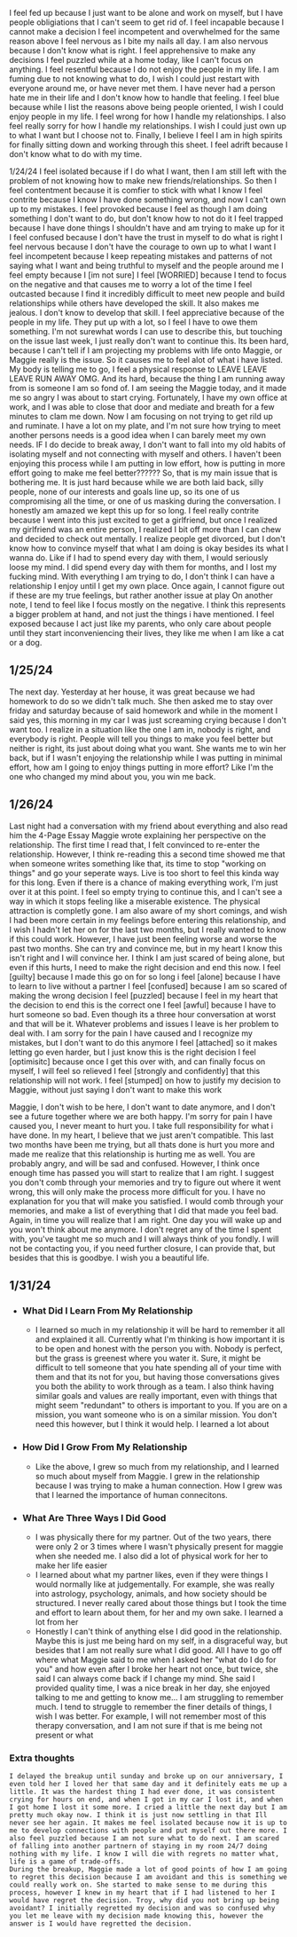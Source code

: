 I feel fed up because I just want to be alone and work on myself, but I have people obligiations that I can't seem to get rid of. 
I feel incapable because I cannot make a decision
I feel incompetent and overwhelmed for the same reason above
I feel nervous as I bite my nails all day. I am also nervous because I don't know what is right. 
I feel apprehensive to make any decisions
I feel puzzled while at a home today, like I can't focus on anything. 
I feel resentful because I do not enjoy the people in my life. 
I am fuming due to not knowing what to do, I wish I could just restart with everyone around me, or have never met them. I have never had a person hate me in their life and I don't know how to handle that feeling. 
I feel blue because while I list the reasons above being people oriented, I wish I could enjoy people in my life.
I feel wrong for how I handle my relationships.
I also feel really sorry for how I handle my relationships. I wish I could just own up to what I want but I choose not to.
Finally, I believe I feel I am in high spirits for finally sitting down and working through this sheet.
I feel adrift because I don't know what to do with my time.

1/24/24
I feel isolated because if I do what I want, then I am still left with the problem of not knowing how to make new friends/relationships. So then I feel contentment because it is comfier to stick with what I know
I feel contrite because I know I have done something wrong, and now I can't own up to my mistakes. 
I feel provoked because I feel as though I am doing something I don't want to do, but don't know how to not do it
I feel trapped because I have done things I shouldn't have and am trying to make up for it
I feel confused because I don't have the trust in myself to do what is right
I feel nervous because I don't have the courage to own up to what I want
I feel incompetent because I keep repeating mistakes and patterns of not saying what I want and being truthful to myself and the people around me
I feel empty because I [im not sure]
I feel [WORRIED] because I tend to focus on the negative and that causes me to worry a lot of the time
I feel outcasted because I find it incredibly difficult to meet new people and build relationships while others have developed the skill. It also makes me jealous. I don't know to develop that skill.
I feel appreciative because of the people in my life. They put up with a lot, so I feel I have to owe them something.
I'm not surewhat words I can use to describe this, but touching on the issue last week, I just really don't want to continue this. Its been hard, because I can't tell if I am projecting my problems with life onto Maggie, or Maggie really is the issue. So it causes me to feel alot of what i have listed. My body is telling me to go,  I feel a physical response to LEAVE LEAVE LEAVE RUN AWAY OMG. And its hard, because the thing I am running away from is someone I am so fond of. I am seeing the Maggie today, and it made me so angry I was about to start crying. Fortunately, I have my own office at work, and I was able to close that door and mediate and breath for a few minutes to clam me down. Now I am focusing on not trying to get rild up and ruminate. I have a lot on my plate, and I'm not sure how trying to meet another persons needs is a good idea when I can barely meet my own needs. IF I do decide to break away, I don't want to fall into my old habits of isolating myself and not connecting with myself and others. I haven't been enjoying this process while I am putting in low effort, how is putting in more effort going to make me feel better?????? So, that is my main issue that is bothering me. It is just hard because while we are both laid back, silly people, none of our interests and goals line up, so its one of us compromising all the time, or one of us masking during the conversation. I honestly am amazed we kept this up for so long. I feel really contrite because I went into this just excited to get a girlfriend, but once I realized my girlfriend was an entire person, I realized I bit off more than I can chew and decided to check out mentally. I realize people get divorced, but I don't know how to convince myself that what I am doing is okay besides its what I wanna do. Like if I had to spend every day with them, I would seriously loose my mind. I did spend every day with them for months, and I lost my fucking mind. With everything I am trying to do, I don't think I can have a relationship I enjoy until I get my own place. Once again, I cannot figure out if these are my true feelings, but rather another issue at play
On another note, I tend to feel like I focus mostly on the negative. I think this represents a bigger problem at hand, and not just the things i have mentioned. 
I feel exposed because I act just like my parents, who only care about people until they start inconveniencing their lives, they like me when I am like a cat or a dog.
## 1/25/24

The next day. Yesterday at her house, it was great because we had homework to do so we didn't talk much. She then asked me to stay over friday and saturday because of said homework and while in the moment I said yes, this morning in my car I was just screaming crying because I don't want too.  I realize in a situation like the one I am in, nobody is right, and everybody is right. People will tell you things to make you feel better but neither is right, its just about doing what you want. She wants me to win her back, but if I wasn't enjoying the relationship while I was putting in minimal effort, how am I going to enjoy things putting in more effort? Like I'm the one who changed my mind about you, you win me back.

## 1/26/24

Last night had a conversation with my friend about everything and also read him the 4-Page Essay Maggie wrote explaining her perspective on the relationship. The first time I read that, I felt convinced to re-enter the relationship. However, I think re-reading this a second time showed me that when someone writes something like that, its time to stop "working on things" and go your seperate ways. Live is too short to feel this kinda way for this long. Even if there is a chance of making everything work, I'm just over it at this point. I feel so empty trying to continue this, and I can't see a way in which it stops feeling like a miserable existence. The physical attraction is completly gone. I am also aware of my short comings, and wish I had been more certain in my feelings before entering this relationship, and I wish I hadn't let her on for the last two months, but I really wanted to know if this could work. However, I have just been feeling worse and worse the past two months. She can try and convince me, but in my heart I know this isn't right and I will convince her. I think I am just scared of being alone, but even if this hurts, I need to make the right decision and end this now.
I feel [guilty] because I made this go on for so long 
i feel [alone] because I have to learn to live without a partner
I feel [confused] because I am so scared of making the wrong decision
I feel [puzzled] because I feel in my heart that the decision to end this is the correct one
I feel [awful] because I have to hurt someone so bad. Even though its a three hour conversation at worst and that will be it. Whatever problems and issues I leave is her problem to deal with. I am sorry for the pain I have caused and I recognize my mistakes, but I don't want to do this anymore
I feel [attached] so it makes letting go even harder, but I just know this is the right decision
I feel [optimisitc] because once I get this over with, and can finally focus on myself, I will feel so relieved
I feel [strongly and confidently] that this relationship will not work.
I feel [stumped] on how to justify my decision to Maggie, without just saying I don't want to make this work


Maggie, I don't wish to be here, I don't want to date anymore, and I don't see a future together where we are both happy. I'm sorry for pain I have caused you, I never meant to hurt you. I take full responsibility for what i have done. In my heart, I believe that we just aren't compatible. This last two months have been me trying, but all thats done is hurt you more and made me realize that this relationship is hurting me as well. You are probably angry, and will be sad and confused. However, I think once enough time has passed you will start to realize that I am right. I suggest you don't comb through your memories and try to figure out where it went wrong, this will only make the process more difficult for you. I have no explanation for you that will make you satisfied. I would comb through your memories, and make a list of everything that I did that made you feel bad. Again, in time you will realize that I am right. One day you will wake up and you won't think about me anymore. I don't regret any of the time I spent with, you've taught me so much and I will always think of you fondly. I will not be contacting you, if you need further closure, I can provide that, but besides that this is goodbye. I wish you a beautiful life.

## 1/31/24

- ### What Did I Learn From My Relationship
	- I learned so much in my relationship it will be hard to remember it all and explained it all. Currently what I'm thinking is how important it is to be open and honest with the person you with. Nobody is perfect, but the grass is greenest where you water it. Sure, it might be difficult to tell someone that you hate spending all of your time with them and that its not for you, but having those conversations gives you both the ability to work through as a team. I also think having similar goals and values are really important, even with things that might seem "redundant" to others is important to you. If you are on a mission, you want someone who is on a similar mission. You don't need this however, but I think it would help. I learned a lot about 
- ### How Did I Grow From My Relationship
	- Like the above, I grew so much from my relationship, and I learned so much about myself from Maggie. I grew in the relationship because I was trying to make a human connection. How I grew was that I learned the importance of human connecitons. 
- ### What Are Three Ways I Did Good
	- I was physically there for my partner. Out of the two years, there were only 2 or 3 times where I wasn't physically present for maggie when she needed me. I also did a lot of physical work for her to make her life easier
	- I learned about what my partner likes, even if they were things I would normally like at judgementally. For example, she was really into astrology, psychology, animals, and how society should be structured. I never really cared about those things but I took the time and effort to learn about them, for her and my own sake. I learned a lot from her
	- Honestly I can't think of anything else I did good in the relationship. Maybe this is just me being hard on my self, in a disgraceful way, but besides that I am not really sure what I did good. All I have to go off where what Maggie said to me when I asked her "what do I do for you" and how even after I broke her heart not once, but twice, she said I can always come back if I change my mind. She said I provided quality time, I was a nice break in her day, she enjoyed talking to me and getting to know me... I am struggling to remember much. I tend to struggle to remember the finer details of things, I wish I was better. For example, I will not remember most of this therapy conversation, and I am not sure if that is me being not present or what
### Extra thoughts
	I delayed the breakup until sunday and broke up on our anniversary, I even told her I loved her that same day and it definitely eats me up a little. It was the hardest thing I had ever done, it was consistent crying for hours on end, and when I got in my car I lost it, and when I got home I lost it some more. I cried a little the next day but I am pretty much okay now. I think it is just now settling in that Ill never see her again. It makes me feel isolated because now it is up to me to develop connections with people and put myself out there more. I also feel puzzled because I am not sure what to do next. I am scared of falling into another partnern of staying in my room 24/7 doing nothing with my life. I know I will die with regrets no matter what, life is a game of trade-offs. 
	During the breakup, Maggie made a lot of good points of how I am going to regret this decision because I am avoidant and this is something we could really work on. She started to make sense to me during this process, however I knew in my heart that if I had listened to her I would have regret the decision. Troy, why did you not bring up being avoidant? I initially regretted my decision and was so confused why you let me leave with my decision made knowing this, however the answer is I would have regretted the decision. 